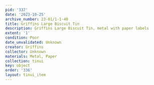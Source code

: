 ```yaml
---
pid: '337'
date: '2023-10-25'
archive_number: 23-01/1-1-40
title: Griffins Large Biscuit Tin
description: Griffins Large Biscuit Tin, metal with paper labels
extent: '1'
condition: Poor
date_unvalidated: Unknown
creator: Griffins
collector: Unknown
materials: Metal, Paper
collection: tinui
key: object
order: '336'
layout: tinui_item
---
```

